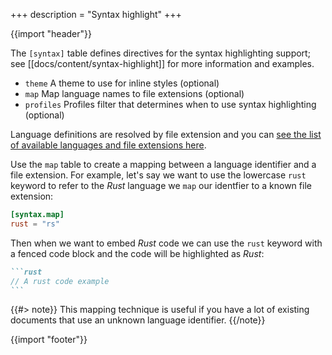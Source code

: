 +++
description = "Syntax highlight"
+++

{{import "header"}}

The `[syntax]` table defines directives for the syntax highlighting support; see [[docs/content/syntax-highlight]] for more information and examples.

* `theme` A theme to use for inline styles (optional)
* `map` Map language names to file extensions (optional)
* `profiles` Profiles filter that determines when to use syntax highlighting (optional)

Language definitions are resolved by file extension and you can [see the list of available languages and file extensions here][languages].

Use the `map` table to create a mapping between a language identifier and a file extension. For example, let's say we want to use the lowercase `rust` keyword to refer to the *Rust* language we `map` our identfier to a known file extension:

```toml
[syntax.map]
rust = "rs"
```

Then when we want to embed *Rust* code we can use the `rust` keyword with a fenced code block and the code will be highlighted as *Rust*:

````markdown
```rust
// A rust code example
```
````

{{#> note}}
This mapping technique is useful if you have a lot of existing documents that use an unknown language identifier.
{{/note}}

{{import "footer"}}

[languages]: https://github.com/uwe-app/syntax/blob/main/languages.toml
